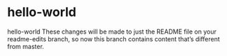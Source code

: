 # hello-world
hello-world
These changes will be made to just the README file on your readme-edits branch, so now this branch contains content that’s different from master.
